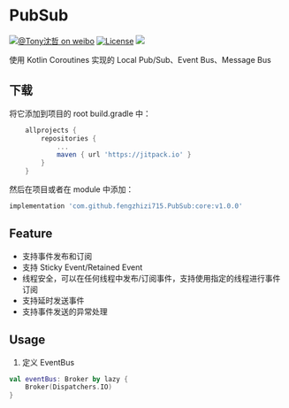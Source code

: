 # PubSub
[![@Tony沈哲 on weibo](https://img.shields.io/badge/weibo-%40Tony%E6%B2%88%E5%93%B2-blue.svg)](http://www.weibo.com/fengzhizi715)
[![License](https://img.shields.io/badge/license-Apache%202-lightgrey.svg)](https://www.apache.org/licenses/LICENSE-2.0.html)
[![](https://jitpack.io/v/fengzhizi715/PubSub.svg)](https://jitpack.io/#fengzhizi715/PubSub)

使用 Kotlin Coroutines 实现的 Local Pub/Sub、Event Bus、Message Bus

## 下载

将它添加到项目的 root build.gradle 中：

```groovy
	allprojects {
		repositories {
			...
			maven { url 'https://jitpack.io' }
		}
	}
```

然后在项目或者在 module 中添加：

```groovy
implementation 'com.github.fengzhizi715.PubSub:core:v1.0.0'
```

## Feature

* 支持事件发布和订阅
* 支持 Sticky Event/Retained Event
* 线程安全，可以在任何线程中发布/订阅事件，支持使用指定的线程进行事件订阅
* 支持延时发送事件
* 支持事件发送的异常处理

## Usage

1. 定义 EventBus

```kotlin
val eventBus: Broker by lazy {
    Broker(Dispatchers.IO)
}
```
